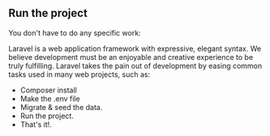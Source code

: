 ## Run the project
You don't have to do any specific work:

Laravel is a web application framework with expressive, elegant syntax. We believe development must be an enjoyable and creative experience to be truly fulfilling. Laravel takes the pain out of development by easing common tasks used in many web projects, such as:

- Composer install
- Make the .env file
- Migrate & seed the data.
- Run the project.
- That's it!.

